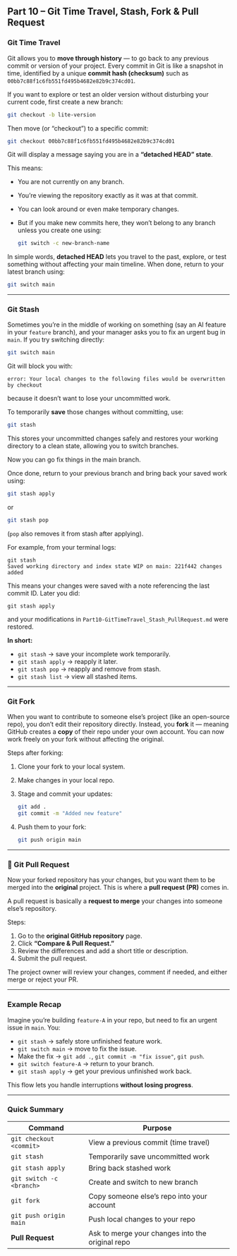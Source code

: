 ## Part 10 – Git Time Travel, Stash, Fork & Pull Request

### Git Time Travel

Git allows you to **move through history** — to go back to any previous commit or version of your project.
Every commit in Git is like a snapshot in time, identified by a unique **commit hash (checksum)** such as `00bb7c88f1c6fb551fd495b4682e82b9c374cd01`.

If you want to explore or test an older version without disturbing your current code, first create a new branch:

```bash
git checkout -b lite-version
```

Then move (or “checkout”) to a specific commit:

```bash
git checkout 00bb7c88f1c6fb551fd495b4682e82b9c374cd01
```

Git will display a message saying you are in a **“detached HEAD” state**.

This means:

* You are not currently on any branch.
* You’re viewing the repository exactly as it was at that commit.
* You can look around or even make temporary changes.
* But if you make new commits here, they won’t belong to any branch unless you create one using:

  ```bash
  git switch -c new-branch-name
  ```

In simple words, **detached HEAD** lets you travel to the past, explore, or test something without affecting your main timeline. When done, return to your latest branch using:

```bash
git switch main
```

---

### Git Stash

Sometimes you’re in the middle of working on something (say an AI feature in your `feature` branch), and your manager asks you to fix an urgent bug in `main`.
If you try switching directly:

```bash
git switch main
```

Git will block you with:

```
error: Your local changes to the following files would be overwritten by checkout
```

because it doesn’t want to lose your uncommitted work.

To temporarily **save** those changes without committing, use:

```bash
git stash
```

This stores your uncommitted changes safely and restores your working directory to a clean state, allowing you to switch branches.

Now you can go fix things in the main branch.

Once done, return to your previous branch and bring back your saved work using:

```bash
git stash apply
```

or

```bash
git stash pop
```

(`pop` also removes it from stash after applying).

For example, from your terminal logs:

```
git stash
Saved working directory and index state WIP on main: 221f442 changes added
```

This means your changes were saved with a note referencing the last commit ID. Later you did:

```
git stash apply
```

and your modifications in `Part10-GitTimeTravel_Stash_PullRequest.md` were restored.

**In short:**

* `git stash` → save your incomplete work temporarily.
* `git stash apply` → reapply it later.
* `git stash pop` → reapply and remove from stash.
* `git stash list` → view all stashed items.

---

### Git Fork

When you want to contribute to someone else’s project (like an open-source repo), you don’t edit their repository directly.
Instead, you **fork** it — meaning GitHub creates a **copy** of their repo under your own account.
You can now work freely on your fork without affecting the original.

Steps after forking:

1. Clone your fork to your local system.
2. Make changes in your local repo.
3. Stage and commit your updates:

   ```bash
   git add .
   git commit -m "Added new feature"
   ```
4. Push them to your fork:

   ```bash
   git push origin main
   ```

---

### 🔹 Git Pull Request

Now your forked repository has your changes, but you want them to be merged into the **original** project.
This is where a **pull request (PR)** comes in.

A pull request is basically a **request to merge** your changes into someone else’s repository.

Steps:

1. Go to the **original GitHub repository** page.
2. Click **“Compare & Pull Request.”**
3. Review the differences and add a short title or description.
4. Submit the pull request.

The project owner will review your changes, comment if needed, and either merge or reject your PR.

---

### Example Recap

Imagine you’re building `feature-A` in your repo, but need to fix an urgent issue in `main`.
You:

* `git stash` → safely store unfinished feature work.
* `git switch main` → move to fix the issue.
* Make the fix → `git add .`, `git commit -m "fix issue"`, `git push`.
* `git switch feature-A` → return to your branch.
* `git stash apply` → get your previous unfinished work back.

This flow lets you handle interruptions **without losing progress**.

---

### Quick Summary

| Command                  | Purpose                                          |
| ------------------------ | ------------------------------------------------ |
| `git checkout <commit>`  | View a previous commit (time travel)             |
| `git stash`              | Temporarily save uncommitted work                |
| `git stash apply`        | Bring back stashed work                          |
| `git switch -c <branch>` | Create and switch to new branch                  |
| `git fork`               | Copy someone else’s repo into your account       |
| `git push origin main`   | Push local changes to your repo                  |
| **Pull Request**         | Ask to merge your changes into the original repo |
